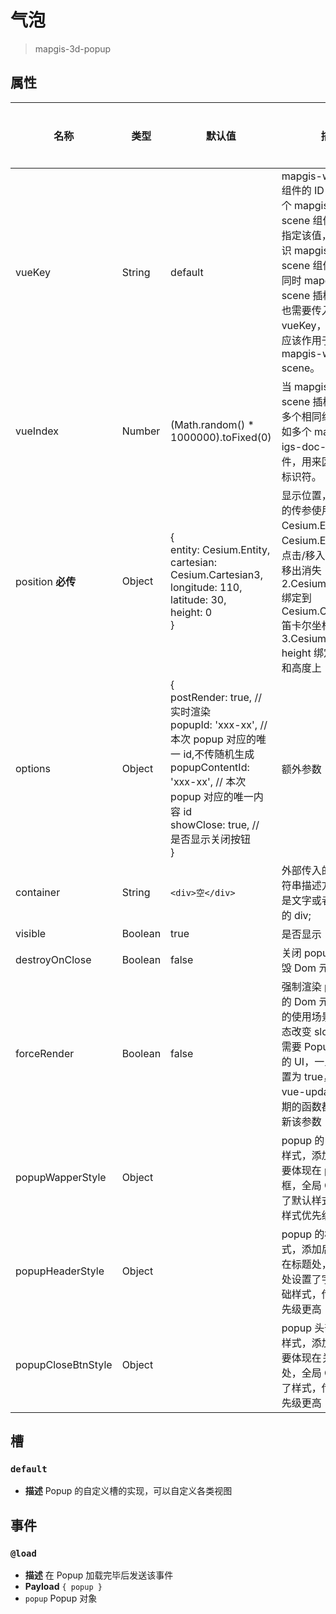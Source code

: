 # 气泡

> mapgis-3d-popup

## 属性

| 名称               | 类型    | 默认值                                                                                                                                                                                                                 | 描述                                                                                                                                                                                                                          | 是否监听 |
| ------------------ | ------- | ---------------------------------------------------------------------------------------------------------------------------------------------------------------------------------------------------------------------- | ----------------------------------------------------------------------------------------------------------------------------------------------------------------------------------------------------------------------------- | -------- |
| vueKey             | String  | default                                                                                                                                                                                                                | mapgis-web-scene 组件的 ID，当使用多个 mapgis-web-scene 组件时，需要指定该值，来唯一标识 mapgis-web-scene 组件，<br/>同时 mapgis-web-scene 插槽中的组件也需要传入相同的 vueKey，让组件知道应该作用于哪一个 mapgis-web-scene。 | 否       |
| vueIndex           | Number  | (Math.random() \* 1000000).toFixed(0)                                                                                                                                                                                  | 当 mapgis-web-scene 插槽中使用了多个相同组件时，例如多个 mapgis-3d-igs-doc-layer 组件，用来区分组件的标识符。                                                                                                                 | 否       |
| position **必传**  | Object  | { <br/>entity: Cesium.Entity,<br/>cartesian: Cesium.Cartesian3,<br/>longitude: 110,<br/>latitude: 30,<br/>height: 0 <br/>}                                                                                             | 显示位置，3 种不同的传参使用方式: 1. Cesium.Entity 绑定到 Cesium.Entity 上鼠标点击/移入弹出，鼠标移出消失 2.Cesium.Cartesian3 绑定到 Cesium.Cartesian3 笛卡尔坐标上 3.Cesium.long lat height 绑定到经纬度和高度上             | 是       |
| options            | Object  | { <br/>postRender: true, // 实时渲染 <br/> popupId: 'xxx-xx', // 本次 popup 对应的唯一 id,不传随机生成 <br/>popupContentId: 'xxx-xx', // 本次 popup 对应的唯一内容 id <br/>showClose: true, // 是否显示关闭按钮 <br/>} | 额外参数                                                                                                                                                                                                                      | 否       |
| container          | String  | `<div>空</div>`                                                                                                                                                                                                        | 外部传入的 div 的字符串描述方式，一般是文字或者 echarts 的 div;                                                                                                                                                               | 否       |
| visible            | Boolean | true                                                                                                                                                                                                                   | 是否显示                                                                                                                                                                                                                      | 是       |
| destroyOnClose     | Boolean | false                                                                                                                                                                                                                  | 关闭 popup 的时候销毁 Dom 元素                                                                                                                                                                                                | 否       |
| forceRender        | Boolean | false                                                                                                                                                                                                                  | 强制渲染 poup 显示的 Dom 元素。该参数的使用场景是外部动态改变 slot 的前提下需要 Popup 更新内部的 UI，一旦该参数设置为 true，任何触发 vue-updated 生命周期的函数都会强制刷新该参数                                             | 否       |
| popupWapperStyle   | Object  |                                                                                                                                                                                                                        | popup 的 wapper 层样式，添加的样式主要体现在 popup 主体框，全局 CSS 处设置了默认样式，传入的样式优先级更高                                                                                                                    | 是       |
| popupHeaderStyle   | Object  |                                                                                                                                                                                                                        | popup 的标题栏样式，添加后样式体现在标题处，全局 CSS 处设置了字体等基基础样式，传入样式优先级更高                                                                                                                             | 是       |
| popupCloseBtnStyle | Object  |                                                                                                                                                                                                                        | popup 头部关闭按钮样式，添加的样式主要体现在关闭按钮处，全局 CSS 处设置了样式，传入样式优先级更高                                                                                                                             | 是       |

## 槽

### `default`

- **描述** Popup 的自定义槽的实现，可以自定义各类视图

## 事件

### `@load`

- **描述** 在 Popup 加载完毕后发送该事件
- **Payload** `{ popup }`
- `popup` Popup 对象
